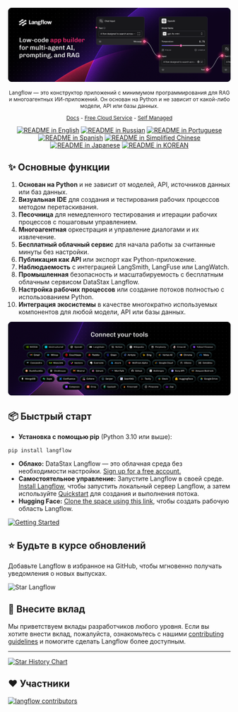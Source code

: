 <!-- markdownlint-disable MD030 -->

![Langflow](./docs/static/img/hero.png)

<p align="center" style="font-size: 12px;">
    Langflow — это конструктор приложений с минимумом программирования для RAG и многоагентных ИИ-приложений. Он основан на Python и не зависит от какой-либо модели, API или базы данных.
</p>

<p align="center" style="font-size: 12px;">
    <a href="https://docs.langflow.org" style="text-decoration: underline;">Docs</a> -
    <a href="https://astra.datastax.com/signup?type=langflow" style="text-decoration: underline;">Free Cloud Service</a> -
    <a href="https://docs.langflow.org/get-started-installation" style="text-decoration: underline;">Self Managed</a>

</p>

<div align="center">
  <a href="./README.md"><img alt="README in English" src="https://img.shields.io/badge/English-d9d9d9"></a>
  <a href="./README.ru.md"><img alt="README in Russian" src="https://img.shields.io/badge/Russian-d9d9d9"></a>  
  <a href="./README.PT.md"><img alt="README in Portuguese" src="https://img.shields.io/badge/Portuguese-d9d9d9"></a>
  <a href="./README.ES.md"><img alt="README in Spanish" src="https://img.shields.io/badge/Spanish-d9d9d9"></a>
  <a href="./README.zh_CN.md"><img alt="README in Simplified Chinese" src="https://img.shields.io/badge/简体中文-d9d9d9"></a>
  <a href="./README.ja.md"><img alt="README in Japanese" src="https://img.shields.io/badge/日本語-d9d9d9"></a>
  <a href="./README.KR.md"><img alt="README in KOREAN" src="https://img.shields.io/badge/한국어-d9d9d9"></a>
</div>

## ✨ Основные функции

1. **Основан на Python** и не зависит от моделей, API, источников данных или баз данных.
2. **Визуальная IDE** для создания и тестирования рабочих процессов методом перетаскивания.
3. **Песочница** для немедленного тестирования и итерации рабочих процессов с пошаговым управлением.
4. **Многоагентная** оркестрация и управление диалогами и их извлечение.
5. **Бесплатный облачный сервис** для начала работы за считанные минуты без настройки.
6. **Публикация как API** или экспорт как Python-приложение.
7. **Наблюдаемость** с интеграцией LangSmith, LangFuse или LangWatch.
8. **Промышленная** безопасность и масштабируемость с бесплатным облачным сервисом DataStax Langflow.
9. **Настройка рабочих процессов** или создание потоков полностью с использованием Python.
10. **Интеграция экосистемы** в качестве многократно используемых компонентов для любой модели, API или базы данных.

![Integrations](./docs/static/img/integrations.png)

## 📦 Быстрый старт

- **Установка с помощью pip** (Python 3.10 или выше):

```shell
pip install langflow
```

- **Облако:** DataStax Langflow — это облачная среда без необходимости настройки. [Sign up for a free account.](https://astra.datastax.com/signup?type=langflow)
- **Самостоятельное управление:** Запустите Langflow в своей среде. [Install Langflow](https://docs.langflow.org/get-started-installation), чтобы запустить локальный сервер Langflow, а затем используйте [Quickstart](https://docs.langflow.org/get-started-quickstart) для создания и выполнения потока.
- **Hugging Face:** [Clone the space using this link](https://huggingface.co/spaces/Langflow/Langflow?duplicate=true), чтобы создать рабочую область Langflow.

[![Getting Started](https://github.com/user-attachments/assets/f1adfbe7-3c35-43a4-b265-661f3d4f875f)](https://www.youtube.com/watch?v=kinngWhaUKM)

## ⭐ Будьте в курсе обновлений

Добавьте Langflow в избранное на GitHub, чтобы мгновенно получать уведомления о новых выпусках.

![Star Langflow](https://github.com/user-attachments/assets/03168b17-a11d-4b2a-b0f7-c1cce69e5a2c)

## 👋 Внесите вклад

Мы приветствуем вклады разработчиков любого уровня. Если вы хотите внести вклад, пожалуйста, ознакомьтесь с нашими [contributing guidelines](./CONTRIBUTING.md) и помогите сделать Langflow более доступным.

---

[![Star History Chart](https://api.star-history.com/svg?repos=langflow-ai/langflow&type=Timeline)](https://star-history.com/#langflow-ai/langflow&Date)

## ❤️ Участники

[![langflow contributors](https://contrib.rocks/image?repo=langflow-ai/langflow)](https://github.com/langflow-ai/langflow/graphs/contributors)
